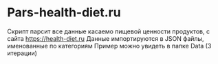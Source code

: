 # Pars-health-diet.ru

Скрипт парсит все данные касаемо пищевой ценности продуктов, с сайта https://health-diet.ru
Данные импортируются в JSON файлы, именованные по категориям
Пример можно увидеть в папке Data (3 итерации)
